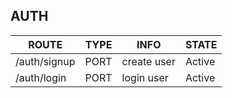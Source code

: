 ## AUTH

| ROUTE | TYPE | INFO | STATE |
| --- | --- | --- | --- |
| /auth/signup | PORT | create user | Active |
| /auth/login | PORT | login user | Active |
